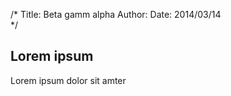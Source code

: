 /*
Title: Beta gamm alpha
Author: 
Date: 2014/03/14	
*/

## Lorem ipsum 

Lorem ipsum dolor sit amter